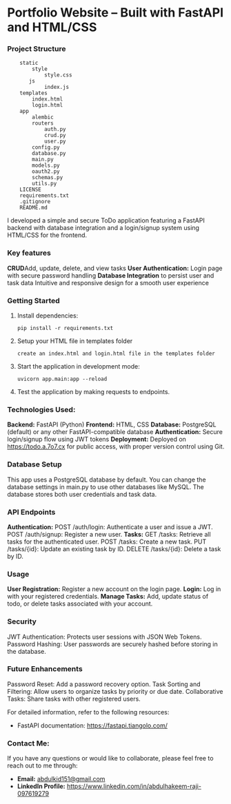 # Portfolio Website – Built with FastAPI and HTML/CSS

### Project Structure
```
    static
        style
            style.css
       js
            index.js
    templates
        index.html
        login.html
    app
        alembic
        routers
            auth.py
            crud.py
            user.py
        config.py
        database.py
        main.py
        models.py
        oauth2.py
        schemas.py
        utils.py
    LICENSE
    requirements.txt
    .gitignore
    README.md
```

I developed a simple and secure ToDo application featuring a FastAPI backend with database integration and a login/signup system using HTML/CSS for the frontend.

### Key features

**CRUD**Add, update, delete, and view tasks
**User Authentication:** Login page with secure password handling
**Database Integration** to persist user and task data
Intuitive and responsive design for a smooth user experience


### Getting Started

1. Install dependencies:
   ```
   pip install -r requirements.txt
   ```
2. Setup your HTML file in templates folder
   ```
   create an index.html and login.html file in the templates folder
   ```

3. Start the application in development mode:
   ```
   uvicorn app.main:app --reload
   ```

4. Test the application by making requests to endpoints.


### Technologies Used:

**Backend:** FastAPI (Python)
**Frontend:** HTML, CSS
**Database:** PostgreSQL (default) or any other FastAPI-compatible database
**Authentication:** Secure login/signup flow using JWT tokens
**Deployment:** Deployed on https://todo.a.7o7.cx for public access, with proper version control using Git.

### Database Setup
This app uses a PostgreSQL database by default. You can change the database settings in main.py to use other databases like MySQL. The database stores both user credentials and task data.

### API Endpoints
**Authentication:**
POST /auth/login: Authenticate a user and issue a JWT.
POST /auth/signup: Register a new user.
**Tasks:**
GET /tasks: Retrieve all tasks for the authenticated user.
POST /tasks: Create a new task.
PUT /tasks/{id}: Update an existing task by ID.
DELETE /tasks/{id}: Delete a task by ID.

### Usage
**User Registration:** Register a new account on the login page.
**Login:** Log in with your registered credentials.
**Manage Tasks:** Add, update status of todo, or delete tasks associated with your account.

### Security
JWT Authentication: Protects user sessions with JSON Web Tokens.
Password Hashing: User passwords are securely hashed before storing in the database.

### Future Enhancements
Password Reset: Add a password recovery option.
Task Sorting and Filtering: Allow users to organize tasks by priority or due date.
Collaborative Tasks: Share tasks with other registered users.


For detailed information, refer to the following resources:

- FastAPI documentation: https://fastapi.tiangolo.com/

### Contact Me:
If you have any questions or would like to collaborate, please feel free to reach out to me through:
- **Email:** abdulkid151@gmail.com
- **LinkedIn Profile:** https://www.linkedin.com/in/abdulhakeem-raji-097619279